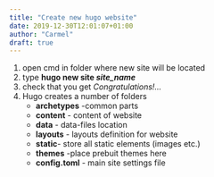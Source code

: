 ```yaml
---
title: "Create new hugo website"
date: 2019-12-30T12:01:07+01:00
author: "Carmel"
draft: true
---
```


1. open cmd in folder where new site will be located
2. type **hugo new site _site_name_**
3. check that you get _Congratulations!..._
4. Hugo creates a number of folders
    * **archetypes** -common parts
    * **content** - content of website
    * **data** - data-files location
    * **layouts** - layouts definition for website
    * **static**- store all static elements (images etc.)
    * **themes** -place prebuit themes here
    * **config.toml** - main site settings file

